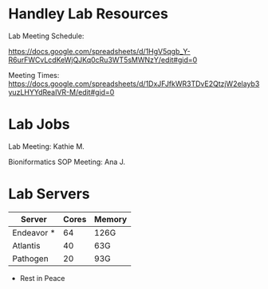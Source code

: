 # Handley Lab Resources

Lab Meeting Schedule:

https://docs.google.com/spreadsheets/d/1HgV5qgb_Y-R6urFWCvLcdKeWjQJKq0cRu3WT5sMWNzY/edit#gid=0

Meeting Times:  
https://docs.google.com/spreadsheets/d/1DxJFJfkWR3TDvE2QtzjW2elayb3yuzLHYYdReaIVR-M/edit#gid=0

# Lab Jobs

Lab Meeting: 
Kathie M.


Bioniformatics SOP Meeting: Ana J.

# Lab Servers  
| Server | Cores |  Memory  |  
| --- | --- | --- |  
| Endeavor * | 64 | 126G |  
| Atlantis | 40 |  63G |  
| Pathogen | 20 |  93G |  

* Rest in Peace
